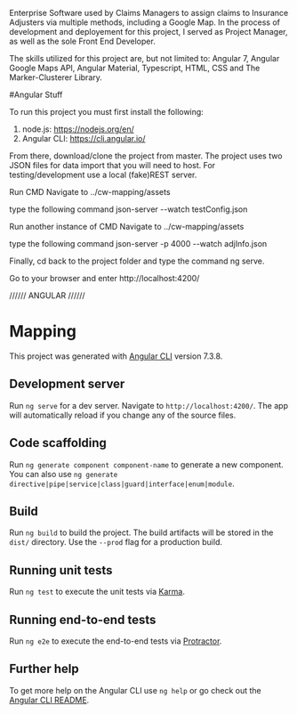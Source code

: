 Enterprise Software used by Claims Managers to assign claims to Insurance Adjusters via multiple methods, including a Google Map. In the process of development and deployement for this project, I served as Project Manager, as well as the sole Front End Developer. 

The skills utilized for this project are, but not limited to: Angular 7, Angular Google Maps API, Angular Material, Typescript, HTML, CSS and The Marker-Clusterer Library.


#Angular Stuff


To run this project you must first install the following: 
1. node.js: https://nodejs.org/en/
2. Angular CLI: https://cli.angular.io/

From there, download/clone the project from master.
The project uses two JSON files for data import that you will need to host. For testing/development use a local (fake)REST server.

Run CMD
Navigate to ../cw-mapping/assets

type the following command
json-server --watch testConfig.json

Run another instance of CMD
Navigate to ../cw-mapping/assets

type the following command
json-server -p 4000 --watch adjInfo.json

Finally, cd back to the project folder and type the command ng serve.

Go to your browser and enter http://localhost:4200/


////// ANGULAR //////

# Mapping

This project was generated with [Angular CLI](https://github.com/angular/angular-cli) version 7.3.8.

## Development server

Run `ng serve` for a dev server. Navigate to `http://localhost:4200/`. The app will automatically reload if you change any of the source files.

## Code scaffolding

Run `ng generate component component-name` to generate a new component. You can also use `ng generate directive|pipe|service|class|guard|interface|enum|module`.

## Build

Run `ng build` to build the project. The build artifacts will be stored in the `dist/` directory. Use the `--prod` flag for a production build.

## Running unit tests

Run `ng test` to execute the unit tests via [Karma](https://karma-runner.github.io).

## Running end-to-end tests

Run `ng e2e` to execute the end-to-end tests via [Protractor](http://www.protractortest.org/).

## Further help

To get more help on the Angular CLI use `ng help` or go check out the [Angular CLI README](https://github.com/angular/angular-cli/blob/master/README.md).
